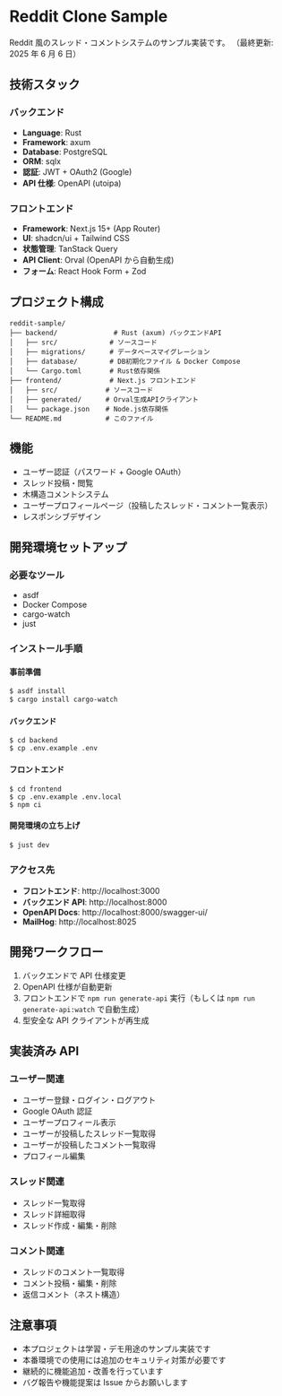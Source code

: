 # Reddit Clone Sample

Reddit 風のスレッド・コメントシステムのサンプル実装です。
（最終更新: 2025 年 6 月 6 日）

## 技術スタック

### バックエンド

- **Language**: Rust
- **Framework**: axum
- **Database**: PostgreSQL
- **ORM**: sqlx
- **認証**: JWT + OAuth2 (Google)
- **API 仕様**: OpenAPI (utoipa)

### フロントエンド

- **Framework**: Next.js 15+ (App Router)
- **UI**: shadcn/ui + Tailwind CSS
- **状態管理**: TanStack Query
- **API Client**: Orval (OpenAPI から自動生成)
- **フォーム**: React Hook Form + Zod

## プロジェクト構成

```
reddit-sample/
├── backend/              # Rust (axum) バックエンドAPI
│   ├── src/             # ソースコード
│   ├── migrations/      # データベースマイグレーション
│   ├── database/        # DB初期化ファイル & Docker Compose
│   └── Cargo.toml       # Rust依存関係
├── frontend/            # Next.js フロントエンド
│   ├── src/            # ソースコード
│   ├── generated/      # Orval生成APIクライアント
│   └── package.json    # Node.js依存関係
└── README.md           # このファイル
```

## 機能

- ユーザー認証（パスワード + Google OAuth）
- スレッド投稿・閲覧
- 木構造コメントシステム
- ユーザープロフィールページ（投稿したスレッド・コメント一覧表示）
- レスポンシブデザイン

## 開発環境セットアップ

### 必要なツール

- asdf
- Docker Compose
- cargo-watch
- just

### インストール手順

#### 事前準備

```bash
$ asdf install
$ cargo install cargo-watch
```

#### バックエンド

```shell
$ cd backend
$ cp .env.example .env
```

#### フロントエンド

```shell
$ cd frontend
$ cp .env.example .env.local
$ npm ci
```

#### 開発環境の立ち上げ

```bash
$ just dev
```

### アクセス先

- **フロントエンド**: http://localhost:3000
- **バックエンド API**: http://localhost:8000
- **OpenAPI Docs**: http://localhost:8000/swagger-ui/
- **MailHog**: http://localhost:8025

## 開発ワークフロー

1. バックエンドで API 仕様変更
2. OpenAPI 仕様が自動更新
3. フロントエンドで `npm run generate-api` 実行（もしくは `npm run generate-api:watch` で自動生成）
4. 型安全な API クライアントが再生成

## 実装済み API

### ユーザー関連

- ユーザー登録・ログイン・ログアウト
- Google OAuth 認証
- ユーザープロフィール表示
- ユーザーが投稿したスレッド一覧取得
- ユーザーが投稿したコメント一覧取得
- プロフィール編集

### スレッド関連

- スレッド一覧取得
- スレッド詳細取得
- スレッド作成・編集・削除

### コメント関連

- スレッドのコメント一覧取得
- コメント投稿・編集・削除
- 返信コメント（ネスト構造）

## 注意事項

- 本プロジェクトは学習・デモ用途のサンプル実装です
- 本番環境での使用には追加のセキュリティ対策が必要です
- 継続的に機能追加・改善を行っています
- バグ報告や機能提案は Issue からお願いします
